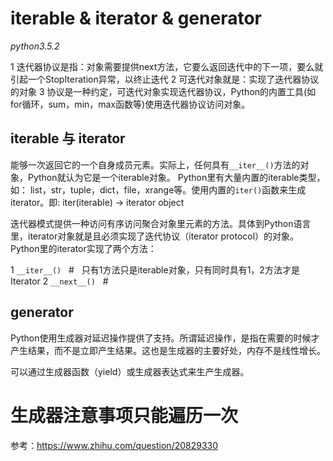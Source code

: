 iterable & iterator & generator
==================================
*python3.5.2*

1 迭代器协议是指：对象需要提供next方法，它要么返回迭代中的下一项，要么就引起一个StopIteration异常，以终止迭代
2 可迭代对象就是：实现了迭代器协议的对象
3 协议是一种约定，可迭代对象实现迭代器协议，Python的内置工具(如for循环，sum，min，max函数等)使用迭代器协议访问对象。

## iterable 与 iterator
能够一次返回它的一个自身成员元素。实际上，任何具有`__iter__()`方法的对象，Python就认为它是一个iterable对象。 
Python里有大量内置的iterable类型，如： list，str，tuple，dict，file，xrange等。使用内置的`iter()`函数来生成iterator。即: 
iter(iterable) -> iterator object

迭代器模式提供一种访问有序访问聚合对象里元素的方法。具体到Python语言里，iterator对象就是且必须实现了迭代协议（iterator protocol）的对象。Python里的iterator实现了两个方法：

1 `__iter__()`    #   只有1方法只是iterable对象，只有同时具有1，2方法才是Iterator
2 `__next__()`    #  

## generator
Python使用生成器对延迟操作提供了支持。所谓延迟操作，是指在需要的时候才产生结果，而不是立即产生结果。这也是生成器的主要好处，内存不是线性增长。

可以通过生成器函数（yield）或生成器表达式来生产生成器。

# 生成器注意事项只能遍历一次

参考：https://www.zhihu.com/question/20829330
